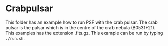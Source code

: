 # Crabpulsar

This folder has an example how to run PSF with the crab pulsar.
The crab pulsar is the pulsar which is in the centre of the 
crab nebula (B0531+21). This examples has the extension .fits.gz. 
This example can be run by typing `./run.sh`. 
